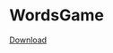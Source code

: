 # WordsGame

<a href="https://github.com/ododok/WordsGame/blob/d87fcb7607981f6cef4f280dfd0ce62b484c14f7/WordsGame.zip ">Download </a>
